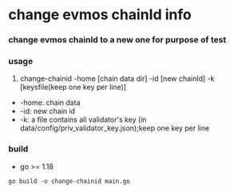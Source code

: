 # change evmos chainId info
### change evmos chainId to a new one for purpose of test
### usage
1. change-chainid -home [chain data dir] -id [new chainId] -k [keysfile(keep one key per line)]

- -home: chain data
- -id: new chain id
- -k: a file contains all validator's key (in data/config/priv_validator_key.json);keep one key per line

### build
- go >= 1.18
```
go build -o change-chainid main.go
```
